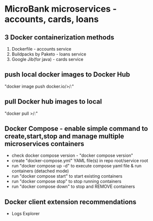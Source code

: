 # MicroBank microservices - accounts, cards, loans

## 3 Docker containerization methods
1. Dockerfile - accounts service
2. Buildpacks by Paketo - loans service
3. Google Jib(for java) - cards service

## push local docker images to Docker Hub
"docker image push docker.io/<username>>/<app name>:<tag>"

## pull Docker hub images to local
"docker pull <username>>/<app name>:<tag>"

## Docker Compose - enable simple command to create,start,stop and manage multiple microservices containers
* check docker compose version - "docker compose version"
* create "docker-compose.yml" YAML file(s) in repo root/service root
* run "docker compose up -d" to execute compose yaml file & run containers (detached mode)
* run "docker compose start" to start existing containers
* run "docker compose stop" to stop running containers
* run "docker compose down" to stop and REMOVE containers

## Docker client extension recommendations
* Logs Explorer